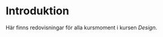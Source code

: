 Introduktion
===============================

Här finns redovisningar för alla kursmoment i kursen *Design*.

